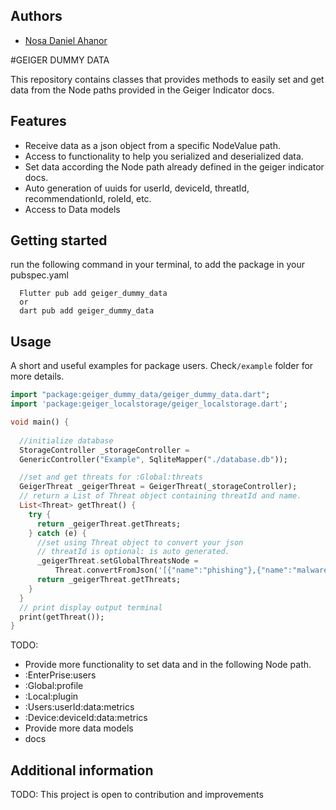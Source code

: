 <!-- 
This README describes the package. If you publish this package to pub.dev,
this README's contents appear on the landing page for your package.

For information about how to write a good package README, see the guide for
[writing package pages](https://dart.dev/guides/libraries/writing-package-pages). 

For general information about developing packages, see the Dart guide for
[creating packages](https://dart.dev/guides/libraries/create-library-packages)
and the Flutter guide for
[developing packages and plugins](https://flutter.dev/developing-packages). 
-->
## Authors
- [Nosa Daniel Ahanor <FHNW>](https://github.com/nosadaniel)

#GEIGER DUMMY DATA

This repository contains classes that provides methods to easily set and get data from the Node paths provided in the Geiger Indicator docs.

## Features
 - Receive data as a json object from a specific NodeValue path.
 - Access to functionality to help you serialized and deserialized data.
 - Set data according the Node path already defined in the geiger indicator docs.
 - Auto generation of uuids for userId, deviceId, threatId, recommendationId, roleId, etc.
 - Access to Data models
## Getting started
run the following command in your terminal, to add the package in your pubspec.yaml 
```
  Flutter pub add geiger_dummy_data
  or
  dart pub add geiger_dummy_data
```

## Usage

A short and useful examples for package users. Check`/example` folder for more details. 

```dart
import "package:geiger_dummy_data/geiger_dummy_data.dart";
import 'package:geiger_localstorage/geiger_localstorage.dart';

void main() {
  
  //initialize database
  StorageController _storageController =
  GenericController("Example", SqliteMapper("./database.db"));

  //set and get threats for :Global:threats
  GeigerThreat _geigerThreat = GeigerThreat(_storageController);
  // return a List of Threat object containing threatId and name.
  List<Threat> getThreat() {
    try {
      return _geigerThreat.getThreats;
    } catch (e) {
      //set using Threat object to convert your json
      // threatId is optional: is auto generated.
      _geigerThreat.setGlobalThreatsNode =
          Threat.convertFromJson('[{"name":"phishing"},{"name":"malware"}]');
      return _geigerThreat.getThreats;
    }
  }
  // print display output terminal
  print(getThreat());
}


```
TODO:
 - Provide more functionality to set data and in the following Node path.
 - :EnterPrise:users
 - :Global:profile
 - :Local:plugin
 - :Users:userId:data:metrics
 - :Device:deviceId:data:metrics
 - Provide more data models
 - docs

## Additional information

TODO: This project is open to contribution and improvements

